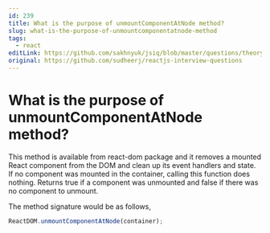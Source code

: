 ```yaml
---
id: 239
title: What is the purpose of unmountComponentAtNode method?
slug: what-is-the-purpose-of-unmountcomponentatnode-method
tags:
  - react
editLink: https://github.com/sakhnyuk/jsiq/blob/master/questions/theory/react/239.md
original: https://github.com/sudheerj/reactjs-interview-questions
---
```


# What is the purpose of unmountComponentAtNode method?

This method is available from react-dom package and it removes a mounted React component from the DOM and clean up its event handlers and state. If no component was mounted in the container, calling this function does nothing. Returns true if a component was unmounted and false if there was no component to unmount.

The method signature would be as follows,

```javascript
ReactDOM.unmountComponentAtNode(container);
```